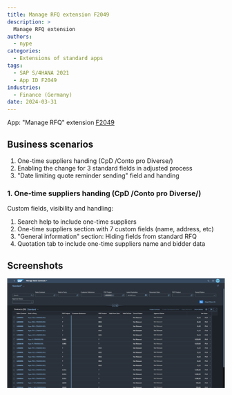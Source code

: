```yaml
---
title: Manage RFQ extension F2049
description: >
  Manage RFQ extension
authors:
  - nype
categories:
  - Extensions of standard apps
tags:
  - SAP S/4HANA 2021
  - App ID F2049
industries:
  - Finance (Germany)
date: 2024-03-31
---
```


<!-- more -->

App: "Manage RFQ" extension [F2049]( https://fioriappslibrary.hana.ondemand.com/sap/fix/externalViewer/#/detail/Apps(%27F2049%27)/S23OP )

## Business scenarios

1. One-time suppliers handing (CpD /Conto pro Diverse/)
2. Enabling the change for 3 standard fields in adjusted process
3. "Date limiting quote reminder sending" field and handing

### 1. One-time suppliers handing (CpD /Conto pro Diverse/)

Custom fields, visibility and handling:

1. Search help to include one-time suppliers
2. One-time suppliers section with 7 custom fields (name, address, etc)
3. "General information" section: Hiding fields from standard RFQ
4. Quotation tab to include one-time suppliers name and bidder data

## Screenshots

[![Extended SAP Fiori app F2049 ](F1851.png)](F1851.png)